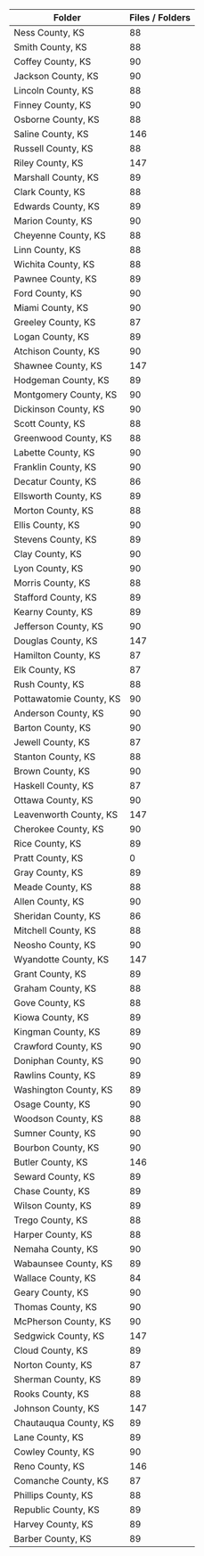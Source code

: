 | Folder                  |   Files / Folders |
|-------------------------|-------------------|
| Ness County, KS         |                88 |
| Smith County, KS        |                88 |
| Coffey County, KS       |                90 |
| Jackson County, KS      |                90 |
| Lincoln County, KS      |                88 |
| Finney County, KS       |                90 |
| Osborne County, KS      |                88 |
| Saline County, KS       |               146 |
| Russell County, KS      |                88 |
| Riley County, KS        |               147 |
| Marshall County, KS     |                89 |
| Clark County, KS        |                88 |
| Edwards County, KS      |                89 |
| Marion County, KS       |                90 |
| Cheyenne County, KS     |                88 |
| Linn County, KS         |                88 |
| Wichita County, KS      |                88 |
| Pawnee County, KS       |                89 |
| Ford County, KS         |                90 |
| Miami County, KS        |                90 |
| Greeley County, KS      |                87 |
| Logan County, KS        |                89 |
| Atchison County, KS     |                90 |
| Shawnee County, KS      |               147 |
| Hodgeman County, KS     |                89 |
| Montgomery County, KS   |                90 |
| Dickinson County, KS    |                90 |
| Scott County, KS        |                88 |
| Greenwood County, KS    |                88 |
| Labette County, KS      |                90 |
| Franklin County, KS     |                90 |
| Decatur County, KS      |                86 |
| Ellsworth County, KS    |                89 |
| Morton County, KS       |                88 |
| Ellis County, KS        |                90 |
| Stevens County, KS      |                89 |
| Clay County, KS         |                90 |
| Lyon County, KS         |                90 |
| Morris County, KS       |                88 |
| Stafford County, KS     |                89 |
| Kearny County, KS       |                89 |
| Jefferson County, KS    |                90 |
| Douglas County, KS      |               147 |
| Hamilton County, KS     |                87 |
| Elk County, KS          |                87 |
| Rush County, KS         |                88 |
| Pottawatomie County, KS |                90 |
| Anderson County, KS     |                90 |
| Barton County, KS       |                90 |
| Jewell County, KS       |                87 |
| Stanton County, KS      |                88 |
| Brown County, KS        |                90 |
| Haskell County, KS      |                87 |
| Ottawa County, KS       |                90 |
| Leavenworth County, KS  |               147 |
| Cherokee County, KS     |                90 |
| Rice County, KS         |                89 |
| Pratt County, KS        |                 0 |
| Gray County, KS         |                89 |
| Meade County, KS        |                88 |
| Allen County, KS        |                90 |
| Sheridan County, KS     |                86 |
| Mitchell County, KS     |                88 |
| Neosho County, KS       |                90 |
| Wyandotte County, KS    |               147 |
| Grant County, KS        |                89 |
| Graham County, KS       |                88 |
| Gove County, KS         |                88 |
| Kiowa County, KS        |                89 |
| Kingman County, KS      |                89 |
| Crawford County, KS     |                90 |
| Doniphan County, KS     |                90 |
| Rawlins County, KS      |                89 |
| Washington County, KS   |                89 |
| Osage County, KS        |                90 |
| Woodson County, KS      |                88 |
| Sumner County, KS       |                90 |
| Bourbon County, KS      |                90 |
| Butler County, KS       |               146 |
| Seward County, KS       |                89 |
| Chase County, KS        |                89 |
| Wilson County, KS       |                89 |
| Trego County, KS        |                88 |
| Harper County, KS       |                88 |
| Nemaha County, KS       |                90 |
| Wabaunsee County, KS    |                89 |
| Wallace County, KS      |                84 |
| Geary County, KS        |                90 |
| Thomas County, KS       |                90 |
| McPherson County, KS    |                90 |
| Sedgwick County, KS     |               147 |
| Cloud County, KS        |                89 |
| Norton County, KS       |                87 |
| Sherman County, KS      |                89 |
| Rooks County, KS        |                88 |
| Johnson County, KS      |               147 |
| Chautauqua County, KS   |                89 |
| Lane County, KS         |                89 |
| Cowley County, KS       |                90 |
| Reno County, KS         |               146 |
| Comanche County, KS     |                87 |
| Phillips County, KS     |                88 |
| Republic County, KS     |                89 |
| Harvey County, KS       |                89 |
| Barber County, KS       |                89 |